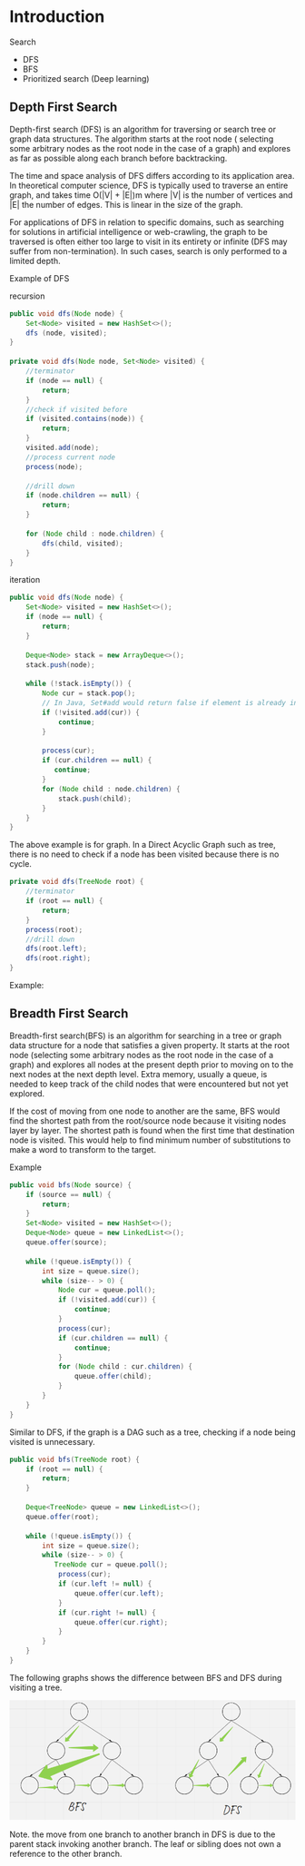 # Introduction

Search

* DFS
* BFS
* Prioritized search (Deep learning)

## Depth First Search

Depth-first search (DFS) is an algorithm for traversing or search tree or graph data structures. The algorithm starts at the root node ( selecting some arbitrary nodes as the root node in the case of a graph) and explores as far as possible along each branch before backtracking.

The time and space analysis of DFS differs according to its application area. In theoretical computer science, DFS is typically used to traverse an entire graph, and takes time O(|V| + |E|)m where |V| is the number of vertices and |E| the number of edges. This is linear in the size of the graph.

For applications of DFS in relation to specific domains, such as searching for solutions in artificial intelligence or web-crawling, the graph to be traversed is often either too large to visit in its entirety or infinite (DFS may suffer from non-termination). In such cases, search is only performed to a limited depth.

Example of DFS

recursion

```java
public void dfs(Node node) {
    Set<Node> visited = new HashSet<>();
    dfs (node, visited);
}

private void dfs(Node node, Set<Node> visited) {
    //terminator
    if (node == null) {
        return;
    }
    //check if visited before
    if (visited.contains(node)) {
        return;
    }
    visited.add(node);
    //process current node
    process(node);
    
    //drill down
    if (node.children == null) {
        return;
    }
    
    for (Node child : node.children) {
        dfs(child, visited);
    } 
}
```

iteration

```java
public void dfs(Node node) {
    Set<Node> visited = new HashSet<>();
    if (node == null) {
        return;
    }
    
    Deque<Node> stack = new ArrayDeque<>();
    stack.push(node);
    
    while (!stack.isEmpty()) {
        Node cur = stack.pop();
        // In Java, Set#add would return false if element is already in the set
        if (!visited.add(cur)) {
            continue;
        }
        
        process(cur);
        if (cur.children == null) {
           continue;
        }
        for (Node child : node.children) {
            stack.push(child);
        }
    }
}
```



The above example is for graph. In a Direct Acyclic Graph such as tree, there is no need to check if a node has been visited because there is no cycle. 

```java
private void dfs(TreeNode root) {
    //terminator
    if (root == null) {
        return;
    }
    process(root);
    //drill down
    dfs(root.left);
    dfs(root.right);
}
```

Example: 

## Breadth First Search

Breadth-first search(BFS) is an algorithm for searching in a tree or graph data structure for a node that satisfies a given property. It starts at the root node (selecting some arbitrary nodes as the root node in the case of a graph) and explores all nodes at the present depth prior to moving on to the next nodes at the next depth level. Extra memory, usually a queue, is needed to keep track of the child nodes that were encountered but not yet explored.

If the cost of moving from one node to another are the same, BFS would find the shortest path from the root/source node because it visiting nodes layer by layer. The shortest path is found when the first time that destination node is visited. This would help to find minimum number of substitutions to make a word to transform to the target. 

Example

```java
public void bfs(Node source) {
    if (source == null) {
        return;
    }
    Set<Node> visited = new HashSet<>();
    Deque<Node> queue = new LinkedList<>();
    queue.offer(source);
    
    while (!queue.isEmpty()) {
        int size = queue.size();
        while (size-- > 0) {
            Node cur = queue.poll();
            if (!visited.add(cur)) {
                continue;
            }
            process(cur);
            if (cur.children == null) {
                continue;
            }
            for (Node child : cur.children) {
                queue.offer(child);
            }
        }
    }
} 
```

Similar to DFS, if the graph is a DAG such as a tree, checking if a node being visited is unnecessary.

```java
public void bfs(TreeNode root) {
    if (root == null) {
        return;
    }
    
    Deque<TreeNode> queue = new LinkedList<>();
    queue.offer(root);
    
    while (!queue.isEmpty()) {
        int size = queue.size();
        while (size-- > 0) {
           TreeNode cur = queue.poll();
            process(cur);
            if (cur.left != null) {
                queue.offer(cur.left);
            }
            if (cur.right != null) {
                queue.offer(cur.right);
            }
        }
    }
} 
```

The following graphs shows the difference between BFS and DFS during visiting a tree.

![BFS_DFS](image/BFS_DFS.png)

Note. the move from one branch to another branch in DFS is due to the parent stack invoking another branch. The leaf or sibling does not own a reference to the other branch. 

